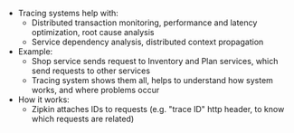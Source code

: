 * Tracing systems help with:
    * Distributed transaction monitoring, performance and latency optimization, root cause analysis
    * Service dependency analysis, distributed context propagation
* Example:
    * Shop service sends request to Inventory and Plan services, which send requests to other services
    * Tracing system shows them all, helps to understand how system works, and where problems occur
* How it works:
    * Zipkin attaches IDs to requests (e.g. "trace ID" http header, to know which requests are related)